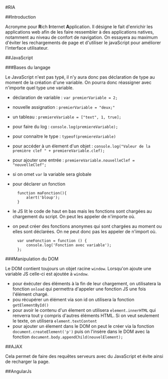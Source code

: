 #RIA

##Introduction

Acronyme pour **R**ich **I**nternet **A**pplication. Il désigne le fait d'enrichir les applications web afin de les faire ressembler à des applications natives, notamment au niveau de confort de navigation. On essayera au maximum d'éviter les rechargements de page et d'utiliser le javaScript pour améliorer l'interface utilisateur.

##JavaScript

###Bases du langage

Le JavaScript n'est pas typé, il n'y aura donc pas déclaration de type au moment de la création d'une variable. On pourra donc réassigner avec n'importe quel type une variable.

- déclaration de variable : `var premierVariable = 2;`
- nouvelle assignation : `premierVariable = "deux;"`
- un tableau : `premiereVariable = ["text", 1, true];`
- pour faire du log : `console.log(premiereVariable);`
- pour connaitre le type : `typeof(premiereVariable)`
- pour accéder à un élement d'un objet : `console.log("Valeur de la première clef " + premiereVariable.clef);`
- pour ajouter une entrée : `premiereVariable.nouvelleClef = "nouvelleClef";`
- si on omet `var` la variable sera globale
- pour déclarer un fonction

		function maFonction(){
			alert('bloup');
		}
- le JS lit le code de haut en bas mais les fonctions sont chargées au chargement du script. On peut les appeler de n'importe où.
- on peut créer des fonctions anonymes qui sont chargées au moment ou elles sont déclarées. On ne peut donc pas les appeler de n'import où.

		var uneFonction = function () {
			console.log('Fonction avec variable');
		};

###Manipulation du DOM

Le DOM contient toujours un objet racine `window`. Lorsqu'on ajoute une variable JS celle-ci est ajoutée à `window`.

- pour éxécuter des éléments à la fin de leur chargement, on utilisatera la fonction `onload` qui permettra d'appeler une fonction JS une fois l'élément chargé.
- pou récupérer un élément via son id on utilisera la fonction `getElementById()`
- pour avoir le contenu d'un élement on utilisera `element.innerHTML` qui renverra tout y compris d'autres éléments HTML. Si on veut seulement le texte, on utilisera `element.textContent`
- pour ajouter un élement dans le DOM on peut le créer via la fonction `document.createElement('p')` puis on l'insère dans le DOM avec la fonction `document.body.appendChild(nouvelElement);`

##AJAX

Cela permet de faire des requêtes serveurs avec du JavaScript et évite ainsi de recharger la page.

##AngularJs
